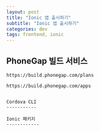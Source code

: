 ```yaml
---
layout: post
title: "Ionic 앱 출시하기"
subtitle: "Ionic 앱 출시하기"
categories: dev
tags: frontend, ionic
---
```


PhoneGap 빌드 서비스
-------------------

`https://build.phonegap.com/plans`

`https://build.phonegap.com/apps`
```

Cordova CLI
-----------

Ionic 패키지
------------